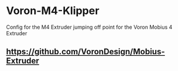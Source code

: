 # Voron-M4-Klipper
Config for the M4 Extruder jumping off point for the Voron Mobius 4 Extruder

## https://github.com/VoronDesign/Mobius-Extruder
